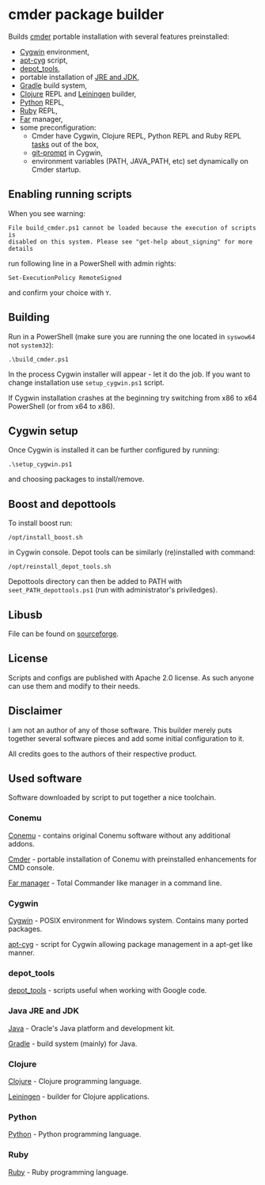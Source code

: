 cmder package builder
===

Builds [cmder](http://bliker.github.io/cmder/) portable installation with
several features preinstalled:

 * [Cygwin](https://cygwin.com/) environment,
 * [apt-cyg](https://code.google.com/p/apt-cyg/) script,
 * [depot_tools](http://www.chromium.org/developers/how-tos/depottools),
 * portable installation of [JRE and JDK](http://www.oracle.com/technetwork/java/javase/downloads/index.html),
 * [Gradle](http://www.gradle.org/downloads) build system,
 * [Clojure](http://clojure.org/) REPL and [Leiningen](http://leiningen.org/)
   builder,
 * [Python](https://www.python.org/) REPL,
 * [Ruby](https://www.ruby-lang.org/) REPL,
 * [Far](http://www.farmanager.com/) manager,
 * some preconfiguration:
   * Cmder have Cygwin, Clojure REPL, Python REPL and Ruby REPL
     [tasks](https://code.google.com/p/conemu-maximus5/wiki/SettingsTasks)
     out of the box,
   * [git-prompt](https://github.com/git/git/blob/master/contrib/completion/git-prompt.sh)
     in Cygwin,
   * environment variables (PATH, JAVA_PATH, etc) set dynamically on Cmder
     startup.

Enabling running scripts
---

When you see warning:

    File build_cmder.ps1 cannot be loaded because the execution of scripts is
    disabled on this system. Please see "get-help about_signing" for more
    details

run following line in a PowerShell with admin rights:

    Set-ExecutionPolicy RemoteSigned

and confirm your choice with `Y`.

Building
---

Run in a PowerShell (make sure you are running the one located in `syswow64` not
`system32`):

    .\build_cmder.ps1

In the process Cygwin installer will appear - let it do the job. If you want to
change installation use `setup_cygwin.ps1` script.

If Cygwin installation crashes at the beginning try switching from x86 to x64
PowerShell (or from x64 to x86).

Cygwin setup
---

Once Cygwin is installed it can be further configured by running:

    .\setup_cygwin.ps1

and choosing packages to install/remove.

Boost and depottools
---

To install boost run:

    /opt/install_boost.sh

in Cygwin console. Depot tools can be similarly (re)installed with command:

    /opt/reinstall_depot_tools.sh

Depottools directory can then be added to PATH with `seet_PATH_depottools.ps1`
(run with administrator's priviledges).

Libusb
---

File can be found on [sourceforge](http://sourceforge.net/projects/libusb-win32/files/latest/download).

License
---

Scripts and configs are published with Apache 2.0 license. As such anyone can
use them and modify to their needs.

Disclaimer
---

I am not an author of any of those software. This builder merely puts together
several software pieces and add some initial configuration to it.

All credits goes to the authors of their respective product.

Used software
---

Software downloaded by script to put together a nice toolchain.

### Conemu

[Conemu](https://code.google.com/p/conemu-maximus5/) - contains original Conemu
software without any additional addons.

[Cmder](http://bliker.github.io/cmder/) - portable installation of
Conemu with preinstalled enhancements for CMD console.

[Far manager](http://www.farmanager.com/) - Total Commander like manager in
a command line.

### Cygwin

[Cygwin](https://cygwin.com/) - POSIX environment for Windows system. Contains
many ported packages.

[apt-cyg](https://code.google.com/p/apt-cyg/) - script for Cygwin allowing
package management in a apt-get like manner.

### depot_tools

[depot_tools](http://www.chromium.org/developers/how-tos/depottools) - scripts
useful when working with Google code.

### Java JRE and JDK

[Java](http://www.oracle.com/technetwork/java/javase/downloads/index.html) -
Oracle's Java platform and development kit.

[Gradle](http://www.gradle.org/downloads) - build system (mainly) for Java.

### Clojure

[Clojure](http://clojure.org/) - Clojure programming language.

[Leiningen](http://leiningen.org/) - builder for Clojure applications.

### Python

[Python](https://www.python.org/) - Python programming language.

### Ruby

[Ruby](https://www.ruby-lang.org/) - Ruby programming language.
